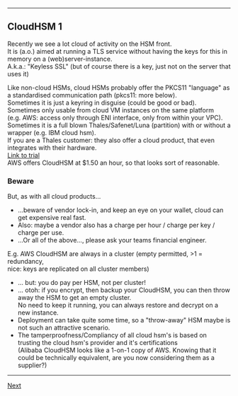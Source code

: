 --------------------------
## CloudHSM 1
Recently we see a lot cloud of activity on the HSM front.  
It is (a.o.) aimed at running a TLS service without having the keys for
this in memory on a (web)server-instance.  
A.k.a.: "Keyless SSL" (but of course there is a key, just not on the server that uses it)

Like non-cloud HSMs, cloud HSMs probably offer the PKCS11 "language" as a standardised communication path
(pkcs11: more below).  
Sometimes it is just a keyring in disguise (could be good or bad).  
Sometimes only usable from cloud VM instances on the same platform  
(e.g. AWS: access only through ENI interface, only from within your VPC).  
Sometimes it is a full blown Thales/Safenet/Luna (partition) with or
without a wrapper (e.g. IBM cloud hsm).  
If you are a Thales customer: they also offer a cloud product, that even integrates with their hardware.  
[Link to trial](https://thales.eu.market.dpondemand.io/signup/)  
AWS offers CloudHSM at $1.50 an hour, so that looks sort of reasonable.

### Beware
But, as with all cloud products...  
* ...beware of vendor lock-in, and keep an eye on your wallet, cloud can get expensive real fast.  
* Also: maybe a vendor also has a charge per hour / charge per key / charge per use.  
* ...Or all of the above..., please ask your teams financial engineer.

E.g. AWS CloudHSM are always in a cluster (empty permitted, >1 = redundancy,  
nice: keys are replicated on all cluster members)  
* ... but: you do pay per HSM, not per cluster!  
* ... otoh: if you encrypt, then backup your CloudHSM, you can then throw away the HSM to get an empty cluster.  
No need to keep it running, you can always restore and decrypt on a new instance.  
* Deployment can take quite some time, so a "throw-away" HSM maybe is not such an attractive scenario.
* The tamperproofness/Compliancy of all cloud hsm's is based on trusting the cloud hsm's provider and it's certifications  
(Alibaba CloudHSM looks like a 1-on-1 copy of AWS. Knowing that it could be technically equivalent, are you now considering them as a supplier?)

----------------
[Next](https://github.com/niek-sidn/hsm_workshop_nethsm/blob/main/Slide13.md)

